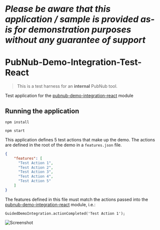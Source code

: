 *Please be aware that this application / sample is provided as-is for demonstration purposes without any guarantee of support*
=========================================================

# PubNub-Demo-Integration-Test-React

> This is a test harness for an **internal** PubNub tool.

Test application for the [pubnub-demo-integration-react](https://github.com/darryncampbell-pubnub/pubnub-demo-integration-test-react) module

## Running the application

`npm install`

`npm start`

This application defines 5 test actions that make up the demo.  The actions are defined in the root of the demo in a `features.json` file.  

```json
{
    "features": [
      "Test Action 1",
      "Test Action 2",
      "Test Action 3",
      "Test Action 4",
      "Test Action 5"
    ]
}
```

The features defined in this file must match the actions passed into the [pubnub-demo-integration-react](https://github.com/darryncampbell-pubnub/pubnub-demo-integration-test-react) module, i.e.:

`GuidedDemoIntegration.actionCompleted('Test Action 1');`

![Screenshot](https://github.com/darryncampbell-pubnub/pubnub-demo-integration-test-react/raw/main/media/screenshot_01.png)

